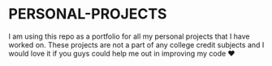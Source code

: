 # PERSONAL-PROJECTS
I am using this repo as a portfolio for all my personal projects that I have worked on. These projects are not a part of any college credit subjects and I would love it if you guys could help me out in improving my code ❤️
